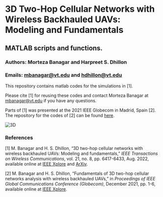 # 3D Two-Hop Cellular Networks with Wireless Backhauled UAVs: Modeling and Fundamentals

## MATLAB scripts and functions.

### Authors: Morteza Banagar and Harpreet S. Dhillon

### Emails: mbanagar@vt.edu and hdhillon@vt.edu

This repository contains matlab codes for the simulations in [1].

Please cite [1] for reusing these codes and contact Morteza Banagar at mbanagar@vt.edu if you have any questions.

Parts of [1] was presented at the 2021 IEEE Globecom in Madrid, Spain [2]. The repository for the codes of [2] can be found [here](https://github.com/mbanagar/TwoHop-Drones).

![3D](https://github.com/stochastic-geometry/3DTwoHop-Drone/blob/ca89c5ab8b0cff4d543170c328aaa5702b9dea28/3D.JPG)

### References

[1] M. Banagar and H. S. Dhillon, “3D two-hop cellular networks with wireless backhauled UAVs: Modeling and fundamentals,” <i>IEEE Transactions on Wireless Communications</i>, vol. 21, no. 8, pp. 6417-6433, Aug. 2022, available online at [IEEE Xplore](https://ieeexplore.ieee.org/document/9712177) and [ArXiv](https://arxiv.org/abs/2105.07055).

[2] M. Banagar and H. S. Dhillon, “Fundamentals of 3D two-hop cellular networks analysis with wireless backhauled UAVs,” in <i>Proceedings of IEEE Global Communications Conference (Globecom)</i>, December 2021, pp. 1-6, available online at [IEEE Xplore](https://ieeexplore.ieee.org/document/9685132).
